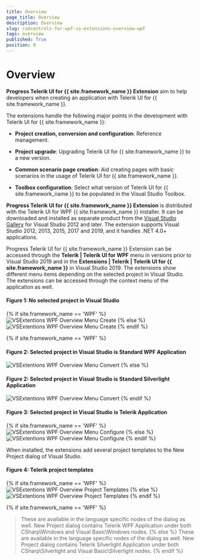 ```yaml
---
title: Overview
page_title: Overview
description: Overview
slug: radcontrols-for-wpf-vs-extensions-overview-wpf
tags: overview
published: True
position: 0
---
```


# Overview

__Progress Telerik UI for {{ site.framework_name }} Extension__ aim to help developers when creating an application with Telerik UI for {{ site.framework_name }}.

The extensions handle the following major points in the development with Telerik UI for {{ site.framework_name }}:

* __Project creation, conversion and configuration__: Reference management.

* __Project upgrade__: Upgrading Telerik UI for {{ site.framework_name }} to a new version.

* __Common scenario page creation__: Aid creating pages with basic scenarios in the usage of Telerik UI for {{ site.framework_name }}.

* __Toolbox configuration__: Select what version of Telerik UI for {{ site.framework_name }} to be populated in the Visual Studio Toolbox.

__Progress Telerik UI for {{ site.framework_name }} Extension__ is distributed with the Telerik UI for WPF {{ site.framework_name }} installer. It can be downloaded and installed as separate product from the [Visual Studio Gallery](https://marketplace.visualstudio.com/) for Visual Studio 2012 and later. The extension supports Visual Studio 2012, 2013, 2015, 2017 and 2019, and it handles .NET 4.0+ applications.

Progress Telerik UI for {{ site.framework_name }} Extension can be accessed through the __Telerik | Telerik UI for WPF__ menu in versions prior to Visual Studio 2019 and in the __Extensions | Telerik | Telerik UI for {{ site.framework_name }}__ in Visual Studio 2019. The extensions show  different menu items depending on the selected project in Visual Studio. The extensions can be accessed through the context menu of the application as well.

#### Figure 1: No selected project in Visual Studio
{% if site.framework_name == 'WPF' %}
![VSExtentions WPF Overview Menu Create](images/VSExtentions_WPF_OverviewMenuCreate.png)
{% else %}
![VSExtentions WPF Overview Menu Create](images/VSExtentions_SL_OverviewMenuCreate.png)
{% endif %}

{% if site.framework_name == 'WPF' %}
#### Figure 2: Selected project in Visual Studio is Standard WPF Application
![VSExtentions WPF Overview Menu Convert](images/VSExtentions_WPF_OverviewMenuConvert.png)
{% else %}
#### Figure 2: Selected project in Visual Studio is Standard Silverlight Application
![VSExtentions WPF Overview Menu Convert](images/VSExtentions_SL_OverviewMenuConvert.png)
{% endif %}

#### Figure 3: Selected project in Visual Studio is Telerik Application
{% if site.framework_name == 'WPF' %}
![VSExtentions WPF Overview Menu Configure](images/VSExtentions_WPF_OverviewMenuConfigure.png)
{% else %}
![VSExtentions WPF Overview Menu Configure](images/VSExtentions_SL_OverviewMenuConfigure.png)
{% endif %}

When installed, the extensions add several project templates to the New Project dialog of Visual Studio.

#### Figure 4: Telerik project templates
{% if site.framework_name == 'WPF' %}
![VSExtentions WPF Overview Project Templates](images/VSExtentions_WPF_OverviewProjectTemplates.jpg)
{% else %}
![VSExtentions WPF Overview Project Templates](images/VSExtentions_SL_OverviewProjectTemplates.png)
{% endif %}

{% if site.framework_name == 'WPF' %}
>These are available in the language specific nodes of the dialog as well. New Project dialog contains Telerik WPF Application under both CSharp\Windows and Visual Basic\Windows nodes.
{% else %}
>These are available in the language specific nodes of the dialog as well. New Project dialog contains Telerik Silverlight Application under both CSharp\Silverlight and Visual Basic\Silverlight nodes.
{% endif %}
